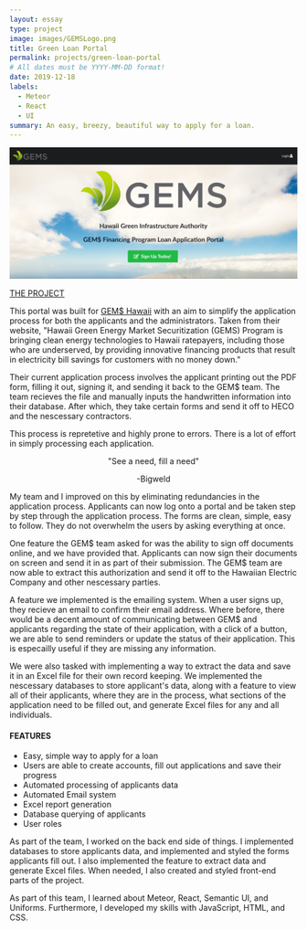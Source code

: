 ```yaml
---
layout: essay
type: project
image: images/GEMSLogo.png
title: Green Loan Portal
permalink: projects/green-loan-portal
# All dates must be YYYY-MM-DD format!
date: 2019-12-18
labels:
  - Meteor
  - React
  - UI
summary: An easy, breezy, beautiful way to apply for a loan.
---
```


<img class="ui medium right floated rounded image" src="../images/GEMSHome.png">

[THE PROJECT](http://simple-green-loans.meteorapp.com/#/)

  This portal was built for [GEM$ Hawaii](https://gems.hawaii.gov/learn-more/about-us/) with an aim to simplify the application process for both the applicants and the administrators. Taken from their website, "Hawaii Green Energy Market Securitization (GEMS) Program is bringing clean energy technologies to Hawaii ratepayers, including those who are underserved, by providing innovative financing products that result in electricity bill savings for customers with no money down."
  
  
  Their current application process involves the applicant printing out the PDF form, filling it out, signing it, and sending it back to the GEM$ team. The team recieves the file and manually inputs the handwritten information into their database. After which, they take certain forms and send it off to HECO and the nescessary contractors. 
  
  This process is repretetive and highly prone to errors. There is a lot of effort in simply processing each application. 
  
  <p align="center">
  "See a need, fill a need"
</p>
  
  <p align="center">
-Bigweld
</p>
  

My team and I improved on this by eliminating redundancies in the application process. Applicants can now log onto a portal and be taken step by step through the application process. The forms are clean, simple, easy to follow. They do not overwhelm the users by asking everything at once. 


One feature the GEM$ team asked for was the ability to sign off documents online, and we have provided that. Applicants can now sign their documents on screen and send it in as part of their submission. The GEM$ team are now able to extract this authorization and send it off to the Hawaiian Electric Company and other nescessary parties. 


A feature we implemented is the emailing system. When a user signs up, they recieve an email to confirm their email address. Where before, there would be a decent amount of communicating between GEM$ and applicants regarding the state of their application, with a click of a button, we are able to send reminders or update the status of their application. This is especailly useful if they are missing any information.


We were also tasked with implementing a way to extract the data and save it in an Excel file for their own record keeping. We  implemented the nescessary databases to store applicant's data, along with a feature to view all of their applicants, where they are in the process, what sections of the application need to be filled out, and generate Excel files for any and all individuals.


#### FEATURES ####
* Easy, simple way to apply for a loan
* Users are able to create accounts, fill out applications and save their progress
* Automated processing of applicants data
* Automated Email system
* Excel report generation
* Database querying of applicants
* User roles


As part of the team, I worked on the back end side of things. I implemented databases to store applicants data, and implemented and styled the forms applicants fill out. I also implemented the feature to extract data and generate Excel files. When needed, I also created and styled front-end parts of the project. 

As part of this team, I learned about Meteor, React, Semantic UI, and Uniforms. Furthermore, I developed my skills with JavaScript, HTML, and CSS.







